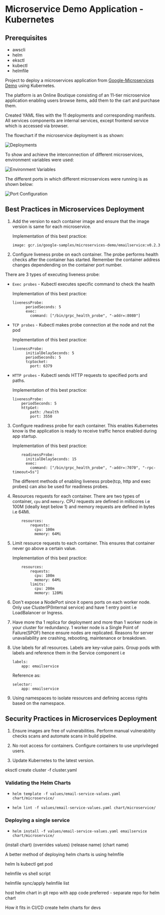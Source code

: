 # Microservice Demo Application -  Kubernetes

## Prerequisites
- awscli
- helm
- eksctl
- kubectl
- helmfile

Project to deploy a microservices application from [Google-Microservices Demo](https://github.com/GoogleCloudPlatform/microservices-demo) using Kubernetes.

The platform is an Online Boutique consisting of an 11-tier microservice application enabling users browse items, add them to the cart and purchase them.

Created YAML files with the 11 deployments and corresponding manifests. All services components are internal services, except frontend service which is accessed via browser.

The flowchart if the microservice deployment is as shown:

![Deployments](img/flow.png)

To show and achieve the interconnection of different microservices, environment variables were used:

![Environment Variables](img/envVars.png)

The different ports in which different microservices were running is as shown below:

![Port Configuration](img/port.png)


## Best Practices in Microservices Deployment

1. Add the version to each container image and ensure that the image version is same for each microservice.

    Implementation of this best practice:
    ```
    image: gcr.io/google-samples/microservices-demo/emailservice:v0.2.3
    ```

2. Configure liveness probe on each container. The probe performs health checks after the container has started. Remember the container address changes dependending on the container port number.

There are 3 types of executing liveness probe:
- `Exec probes` - Kubectl executes specific command to check the health

    Implementation of this best practice:
    ```
    livenessProbe:
          periodSeconds: 5
          exec:
            command: ["/bin/grpc_health_probe", "-addr=:8080"]
    ```

- `TCP probes` - Kubectl makes probe connection at the node and not the pod

    Implementation of this best practice:
    ```
    livenessProbe:
          initialDelaySeconds: 5
          periodSeconds: 5
          tcpSocket:
            port: 6379
    ```

- `HTTP probes` - Kubectl sends HTTP requests to specified ports and paths.

    Implementation of this best practice:
    ```
    livenessProbe:
        periodSeconds: 5
        httpGet:
            path: /health
            port: 3550
    ```

3. Configure readiness probe for each container. This enables Kubernetes know is the application is ready to receive traffic hence enabled during app startup.

    Implementation of this best practice:
    ```
        readinessProbe:
          initialDelaySeconds: 15
          exec:
            command: ["/bin/grpc_health_probe", "-addr=:7070", "-rpc-timeout=5s"]
    ```
    The different methods of enabling liveness probe(tcp, http and exec probes) can also be used for readiness probes.

4. Resources requests for each container. There are two types of container, `cpu` and `memory`. CPU requests are defined in millicores i.e 100M (ideally kept below 1) and memory requests are defined in bytes i.e 64Mi.
    ```
        resources:
            requests:
              cpu: 100m
              memory: 64Mi
    ```

5. Limit resource requests to each container. This ensures that container never go above a certain value.

    Implementation of this best practice:
    ```
        resources:
            requests:
              cpu: 100m
              memory: 64Mi
            limits:
              cpu: 200m
              memory: 128Mi
    ```

6. Don't expose a NodePort since it opens ports on each worker node. Only use ClusterIP(Internal service) and have 1 entry point i.e LoadBalancer or Ingress.

7. Have more tha 1 replica for deployment and more than 1 worker node in your cluster for redundancy. 1 worker node is a Single Point of Failure(SPOF) hence ensure nodes are replicated. Reasons for server unavailability are crashing, rebooting, maintenance or breakdown.

8. Use labels for all resources. Labels are key-value pairs. Group pods with labels and reference them in the Service component i.e
    ```
    labels:
        app: emailservice
    ```
    Reference as:
    ```
    selector:
        app: emailservice
    ```

9. Using namespaces to isolate resources and defining access rights based on the namespace.


## Security Practices in Microservices Deployment

1. Ensure images are free of vulnerabilities. Perform manual vulnerabitity checks scans and automate scans in build pipeline.

2. No root access for containers. Configure containers to use unprivileged users.

3. Update Kubernetes to the latest version.


eksctl create cluster -f cluster.yaml

### Validating the Helm Charts
- ```helm template -f values/email-service-values.yaml chart/microservice/```

- ```helm lint -f values/email-service-values.yaml chart/microservice/```

### Deploying a single service
- ```helm install -f values/email-service-values.yaml emailservice chart/microservice/```

(install chart)  (overrides values)              (release name) (chart name)

 A better method of deploying helm charts is using helmfile

 
helm ls
kubectl get pod

helmfile vs shell script

helmfile sync/apply
helmfile list

host helm chart in git repo with app code
preferred - separate repo for helm chart

How it fits in CI/CD 
create helm charts for devs


